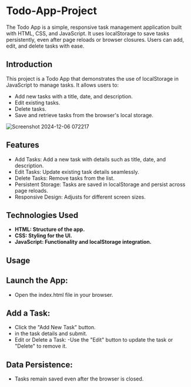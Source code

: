 # Todo-App-Project
The Todo App is a simple, responsive task management application built with HTML, CSS, and JavaScript. It uses localStorage to save tasks persistently, even after page reloads or browser closures. Users can add, edit, and delete tasks with ease.

## Introduction
This project is a Todo App that demonstrates the use of localStorage in JavaScript to manage tasks. It allows users to:

- Add new tasks with a title, date, and description.
- Edit existing tasks.
- Delete tasks.
- Save and retrieve tasks from the browser's local storage.

![Screenshot 2024-12-06 072217](https://github.com/user-attachments/assets/9d9ea99f-1f02-4e01-824d-902889f0893e)

## Features
- Add Tasks: Add a new task with details such as title, date, and description. 
- Edit Tasks: Update existing task details seamlessly.
- Delete Tasks: Remove tasks from the list.
- Persistent Storage: Tasks are saved in localStorage and persist across page reloads.
- Responsive Design: Adjusts for different screen sizes.

## Technologies Used
- **HTML: Structure of the app.**
- **CSS: Styling for the UI.**
- **JavaScript: Functionality and localStorage integration.**


## Usage
## Launch the App:
- Open the index.html file in your browser.
## Add a Task:
- Click the "Add New Task" button.
- in the task details and submit.
- Edit or Delete a Task:
-Use the "Edit" button to update the task or "Delete" to remove it.
## Data Persistence:
 - Tasks remain saved even after the browser is closed.
